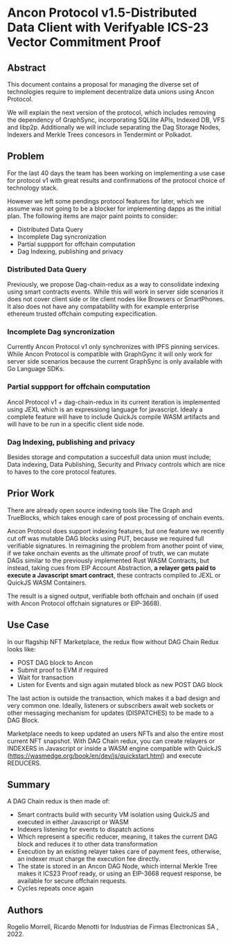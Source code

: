# Ancon Protocol v1.5-Distributed Data Client with Verifyable ICS-23 Vector Commitment Proof

## Abstract

This document contains a proposal for managing the diverse set of technologies require to implement decentralize data unions using Ancon Protocol.

We will explain the next version of the protocol, which includes removing the dependency of GraphSync, incorporating SQLlite APIs, Indexed DB, VFS and libp2p. Additionally we will include separating the Dag Storage Nodes, Indexers and Merkle Trees concesors in Tendermint or Polkadot.

## Problem

For the last 40 days the team has been working on implementing a use case for protocol v1 with great results and confirmations of the protocol choice of technology stack.

However we left some pendings protocol features for later, which we assume was not going to be a blocker for implementing dapps as the initial plan. The following items are major paint points to consider:

- Distributed Data Query
- Incomplete Dag syncronization
- Partial suppport for offchain computation
- Dag Indexing, publishing and privacy

### Distributed Data Query

Previously, we propose Dag-chain-redux as a way to consolidate indexing using smart contracts events. While this will work in server side scenarios it does not cover client side or lite client nodes like Browsers or SmartPhones. It also does not have any compatability with for example enterprise ethereum trusted offchain computing expecification.

### Incomplete Dag syncronization

Currently Ancon Protocol v1 only synchronizes with IPFS pinning services. While Ancon Protocol is compatible with GraphGync it will only work for server side scenarios because the current GraphSync is only available with Go Language SDKs.

### Partial suppport for offchain computation

Ancol Protocol v1 + dag-chain-redux in its current iteration is implemented using JEXL which is an expressiong language for javascript.
Idealy a complete feature will have to include QuickJs compile WASM artifacts and will have to be run in a specific client side node.

### Dag Indexing, publishing and privacy

Besides storage and computation a succesfull data union must include; Data indexing, Data Publishing, Security and Privacy controls which are nice to haves to the core protocol features.

## Prior Work

There are already open source indexing tools like The Graph and TrueBlocks, which takes enough care of post processing of onchain events.

Ancon Protocol does support indexing features, but one feature we recently cut off was mutable DAG blocks using PUT, because we required full verifiable signatures. In reimagining the problem from another point of view, if we take onchain events as the ultimate proof of truth, we can mutate DAGs similar to the previously implemented Rust WASM Contracts, but instead, taking cues from EIP Account Abstraction, **a relayer gets paid to execute a Javascript smart contract**, these contracts compiled to JEXL or QuickJS WASM Containers.

The result is a signed output, verifiable both offchain and onchain (if used with Ancon Protocol offchain signatures or EIP-3668).

## Use Case

In our flagship NFT Marketplace, the redux flow without DAG Chain Redux looks like:

- POST DAG block to Ancon
- Submit proof to EVM if required
- Wait for transaction
- Listen for Events and sign again mutated block as new POST DAG block

The last action is outside the transaction, which makes it a bad design and very common one. Ideally, listeners or subscribers await web sockets or other messaging mechanism for updates (DISPATCHES) to be made to a DAG Block.

Marketplace needs to keep updated an users NFTs and also the entire most current NFT snapshot. With DAG Chain redux, you can create relayers or INDEXERS in Javascript or inside a WASM engine compatible with QuickJS (https://wasmedge.org/book/en/dev/js/quickstart.html) and execute REDUCERS.

## Summary

A DAG Chain redux is then made of:

- Smart contracts build with security VM isolation using QuickJS and executed in either Javascript or WASM
- Indexers listening for events to dispatch actions
- Which represent a specific reducer, meaning, it takes the current DAG block and reduces it to other data transformation
- Execution by an existing relayer takes care of payment fees, otherwise, an indexer must charge the execution fee directly.
- The state is stored in an Ancon DAG Node, which internal Merkle Tree makes it ICS23 Proof ready, or using an EIP-3668 request response, be available for secure offchain requests.
- Cycles repeats once again

## Authors

Rogelio Morrell, Ricardo Menotti for Industrias de Firmas Electronicas SA , 2022.
